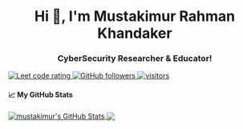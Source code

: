 ## <h1 align="center">Hi 👋, I'm Mustakimur Rahman Khandaker</h1>
<h3 align="center">CyberSecurity Researcher & Educator!</h3>

<p align="left">
  <a href="https://codeforces.com/profile/mustakcsecuet">
    <img src="https://raw.githubusercontent.com/mustakcsecuet/cf-stats/main/output/rating.svg" alt="Leet code rating" />
  </a>
  <a href="https://github.com/mustakimur?tab=followers">
    <img alt="GitHub followers" src="https://img.shields.io/github/followers/mustakimur?color=green&logo=github">
  </a>
  <a href="https://github.com/mustakimur/">
    <img src="https://komarev.com/ghpvc/?username=mustakimur" alt="visitors" />
  </a>

</p>

#### &#x1f4c8; My GitHub Stats

<a href="https://mustakim.info">
  <img align="center" src="https://github-readme-stats.vercel.app/api?username=mustakimur&show_icons=true&line_height=33&count_private=true&theme=merko" alt="mustakimur's GitHub Stats" />
</a>

<a href="https://mustakim.info">
  <img align="center" src="https://github-readme-stats.vercel.app/api/top-langs/?username=mustakimur&&hide=cmake&langs_count=4&line_height=35&theme=merko" />
</a>
